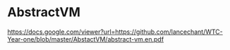 # AbstractVM

https://docs.google.com/viewer?url=https://github.com/lancechant/WTC-Year-one/blob/master/AbstactVM/abstract-vm.en.pdf
